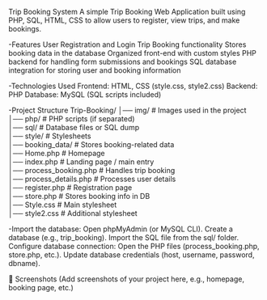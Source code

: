 Trip Booking System
A simple Trip Booking Web Application built using PHP, SQL, HTML, CSS to allow users to register, view trips, and make bookings.

-Features
User Registration and Login
Trip Booking functionality
Stores booking data in the database
Organized front-end with custom styles
PHP backend for handling form submissions and bookings
SQL database integration for storing user and booking information

-Technologies Used
Frontend: HTML, CSS (style.css, style2.css)
Backend: PHP
Database: MySQL (SQL scripts included)

-Project Structure
Trip-Booking/
│── img/                 # Images used in the project  
│── php/                 # PHP scripts (if separated)  
│── sql/                 # Database files or SQL dump  
│── style/               # Stylesheets  
│── booking_data/        # Stores booking-related data  
│── Home.php             # Homepage  
│── index.php            # Landing page / main entry  
│── process_booking.php  # Handles trip booking  
│── process_details.php  # Processes user details  
│── register.php         # Registration page  
│── store.php            # Stores booking info in DB  
│── Style.css            # Main stylesheet  
│── style2.css           # Additional stylesheet  


-Import the database:
Open phpMyAdmin (or MySQL CLI).
Create a database (e.g., trip_booking).
Import the SQL file from the sql/ folder.
Configure database connection:
Open the PHP files (process_booking.php, store.php, etc.).
Update database credentials (host, username, password, dbname).



📸 Screenshots
(Add screenshots of your project here, e.g., homepage, booking page, etc.)
